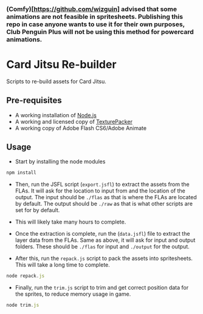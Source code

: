 ### (Comfy)[https://github.com/wizguin] advised that some animations are not feasible in spritesheets. Publishing this repo in case anyone wants to use it for their own purposes, Club Penguin Plus will not be using this method for powercard animations.

# Card Jitsu Re-builder

Scripts to re-build assets for Card Jitsu.

## Pre-requisites

-   A working installation of [Node.js](https://nodejs.org/en/)
-   A working and licensed copy of [TexturePacker](https://www.codeandweb.com/texturepacker)
-   A working copy of Adobe Flash CS6/Adobe Animate

## Usage

-   Start by installing the node modules

```js
npm install
```

-   Then, run the JSFL script (`export.jsfl`) to extract the assets from the FLAs. It will ask for the location to input from and the location of the output. The input should be `./flas` as that is where the FLAs are located by default. The output should be `./raw` as that is what other scripts are set for by default.
-   This will likely take many hours to complete.
-   Once the extraction is complete, run the (`data.jsfl`) file to extract the layer data from the FLAs. Same as above, it will ask for input and output folders. These should be `./flas` for input and `./output` for the output.

-   After this, run the `repack.js` script to pack the assets into spritesheets. This will take a long time to complete.

```js
node repack.js
```

-   Finally, run the `trim.js` script to trim and get correct position data for the sprites, to reduce memory usage in game.

```js
node trim.js
```
